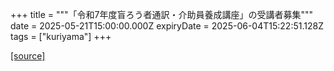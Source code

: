 +++
title = """「令和7年度盲ろう者通訳・介助員養成講座」の受講者募集"""
date = 2025-05-21T15:00:00.000Z
expiryDate = 2025-06-04T15:22:51.128Z
tags = ["kuriyama"]
+++


[[source]](https://www.town.kuriyama.hokkaido.jp/soshiki/39/31900.html)
